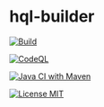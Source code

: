 # hql-builder

[![Build](https://github.com/jurgendl/hql-builder/actions/workflows/build.yml/badge.svg?branch=master)](https://github.com/jurgendl/hql-builder/actions/workflows/build.yml)

[![CodeQL](https://github.com/jurgendl/hql-builder/actions/workflows/codeql.yml/badge.svg)](https://github.com/jurgendl/hql-builder/actions/workflows/codeql.yml)

[![Java CI with Maven](https://github.com/jurgendl/hql-builder/actions/workflows/maven.yml/badge.svg)](https://github.com/jurgendl/hql-builder/actions/workflows/maven.yml)

[![License MIT](https://img.shields.io/badge/license-MIT-blue.svg)](https://raw.githubusercontent.com/iluwatar/java-design-patterns/master/LICENSE.md)
